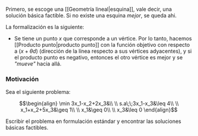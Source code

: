 
Primero, se escoge una [[Geometría lineal|esquina]], vale decir, una solución básica factible. Si no existe una esquina *mejor*, se queda ahi. 

La formalización es la siguiente: 

- Se tiene un punto $x$ que corresponde a un vértice. Por lo tanto, hacemos [[Producto punto|producto punto]] con la función objetivo con respecto a $(x+\theta d)$ (dirección de la línea respecto a sus vértices adyacentes), y si el producto punto es negativo, entonces el otro vértice es mejor y se *"mueve"* hacia allá. 

### Motivación

Sea el siguiente problema: 

$$\begin{align}
\min 3x_1-x_2+2x_3&\\  \\
s.a\;\;3x_1-x_3&\leq 4\\  \\
x_1+x_2+5x_3&\geq 1\\  \\
x_1&\geq 0\\ \\
x_3&\leq 0
\end{align}$$

Escribir el problema en formulación estándar y encontrar las soluciones básicas factibles. 